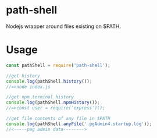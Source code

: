 # path-shell

Nodejs wrapper around files existing on $PATH.

# Usage

```javascript
const pathShell = require('path-shell');

//get history
console.log(pathShell.history());
//=>node index.js

//get npm terminal history
console.log(pathShell.npmHistory());
//=>const user = require('express')();

//get file contents of any file in $PATH
console.log(pathShell.anyFile('.pgAdmin4.startup.log'));
//<-----pag admin data-------->
```
